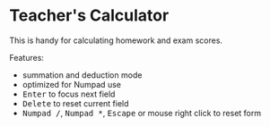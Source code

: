 # Teacher's Calculator

This is handy for calculating homework and exam scores.

Features:
- summation and deduction mode
- optimized for Numpad use
- <kbd>Enter</kbd> to focus next field
- <kbd>Delete</kbd> to reset current field
- <kbd>Numpad /</kbd>, <kbd>Numpad *</kbd>, <kbd>Escape</kbd> or mouse right click to reset form

